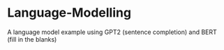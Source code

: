 # Language-Modelling
A language model example using GPT2 (sentence completion) and BERT (fill in the blanks)
